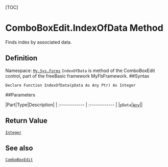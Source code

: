 [TOC]
# ComboBoxEdit.IndexOfData Method
Finds index by associated data.
## Definition
Namespace: [`My.Sys.Forms`](My.Sys.Forms.md)
`IndexOfData` is method of the ComboBoxEdit control, part of the freeBasic framework MyFbFramework.
##Syntax
```freeBasic
Declare Function IndexOfData(pData As Any Ptr) As Integer
```

##Parameters

|Part|Type|Description|
| :------------ | :------------ |
|`pData`|[`Any`]("https://www.freebasic.net/wiki/KeyPgAny")||

## Return Value
[`Integer`]("https://www.freebasic.net/wiki/KeyPgInteger")
## See also
[`ComboBoxEdit`](ComboBoxEdit.md)
